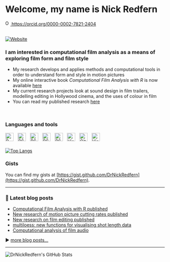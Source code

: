 # Welcome, my name is Nick Redfern

<!--![STFT_banner](https://computationalfilmanalysis.files.wordpress.com/2020/07/blog.png){height=60%}-->

<a href="https://orcid.org/0000-0002-7821-2404">
<img alt="ORCID logo" src="https://info.orcid.org/wp-content/uploads/2019/11/orcid_16x16.png" width="16" height="16" />
https://orcid.org/0000-0002-7821-2404</a>

</br>
</br>

[![Website](https://img.shields.io/website?label=computationalfilmanalysis.wordpress.com&style=for-the-badge&url=https%3A%2F%2Fcodestackr.com)](computationalfilmanalysis.wordpress.com)

### I am interested in computational film analysis as a means of exploring film form and film style

- My research develops and applies methods and computational tools in order to understand form and style in motion pictures
- My online interactive book *Computational Film Analysis with R* is now available [here](https://cfa-with-r.netlify.app/)
- My current research projects look at sound design in film trailers, modelling editing in Hollywood cinema, and the uses of colour in film
- You can read my published research [here](https://independent.academia.edu/NickRedfern)

</br>

### Languages and tools

<img align="left" alt="R" width="26px" src="https://cdn.jsdelivr.net/gh/devicons/devicon/icons/r/r-original.svg" style="padding-right:10px;" />
<img align="left" alt="RStudio" width="26px" src="https://cdn.jsdelivr.net/gh/devicons/devicon/icons/python/python-original.svg" style="padding-right:10px;" />
<img align="left" alt="RStudio" width="26px" src="https://cdn.jsdelivr.net/gh/devicons/devicon/icons/julia/julia-original.svg" style="padding-right:10px;" />
<img align="left" alt="RStudio" width="26px" src="https://cdn.jsdelivr.net/gh/devicons/devicon/icons/rstudio/rstudio-original.svg" style="padding-right:10px;" />
<img align="left" alt="RStudio" width="26px" src="https://cdn.jsdelivr.net/gh/devicons/devicon/icons/jupyter/jupyter-original-wordmark.svg" style="padding-right:10px;" />
<img align="left" alt="Visual Studio Code" width="26px" src="https://cdn.jsdelivr.net/gh/devicons/devicon/icons/vscode/vscode-original.svg" style="padding-right:10px;" />
<img align="left" alt="GitHub" width="26px" src="https://cdn.jsdelivr.net/gh/devicons/devicon/icons/github/github-original.svg" style="padding-right:10px;" />
<img align="left" alt="Visual Studio Code" width="26px"  src="https://cdn.jsdelivr.net/gh/devicons/devicon/icons/markdown/markdown-original.svg" style="padding-right:10px;" />

</br>
</br>

[![Top Langs](https://github-readme-stats.vercel.app/api/top-langs/?username=DrNickRedfern&layout=compact&hide=javascript,html)](https://github.com/anuraghazra/github-readme-stats)

### Gists
You can find my gists at [https://gist.github.com/DrNickRedfern](https://gist.github.com/DrNickRedfern).

---

### :scroll: Latest blog posts
<!-- BLOG-POST-LIST:START -->
- [Computational Film Analysis with R published](https://computationalfilmanalysis.wordpress.com/2022/09/13/computational-film-analysis-with-r-published/)
- [New research of motion picture cutting rates published](https://computationalfilmanalysis.wordpress.com/2022/08/21/new-research-of-motion-picture-cutting-rates-published/)
- [New research on film editing published](https://computationalfilmanalysis.wordpress.com/2022/07/07/new-research-on-film-editing-published/)
- [multiloess: new functions for visualising shot length data](https://computationalfilmanalysis.wordpress.com/2022/05/29/multiloess-new-functions-for-visualising-shot-length-data/)
- [Computational analysis of film audio](https://computationalfilmanalysis.wordpress.com/2022/04/28/computational-analysis-of-film-audio/)
<!-- BLOG-POST-LIST:END -->

:arrow_forward: [more blog posts...](https://computationalfilmanalysis.wordpress.com/blog/)

---
<!--
<details>
  <summary>:zap: GitHub Stats</summary>
-->
  <img align="left" alt="DrNickRedfern's GitHub Stats" src="https://github-readme-stats.vercel.app/api?username=DrNickRedfern&show_icons=true&hide_border=false&title_color=ff652f&icon_color=FFE400&bg_color=09131B&text_color=ffffff&border_color=0c1a25" />
<!--
</details>
-->
<!--
![](https://komarev.com/ghpvc/?username=DrNickRedfern&color=green)
-->
